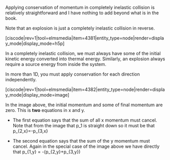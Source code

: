 Applying conservation of momentum in completely inelastic collision is relatively straightforward and I have nothing to add beyond what is in the book.

Note that an explosion is just a completely inelastic collision in reverse. 

[ciscode|rev=1|tool=elmsmedia|item=4381|entity_type=node|render=display_mode|display_mode=h5p]

<lrndesign-sidenote label="Instructor Note" icon="bookmark" bg-color="#c2e5f2">
In a completely inelastic collision, we must always have some of the initial kinetic energy converted into thermal energy. Similarly, an explosion always require a source energy from inside the system. 
</lrndesign-sidenote>


In more than 1D, you must apply conservation for each direction independently.

[ciscode|rev=1|tool=elmsmedia|item=4382|entity_type=node|render=display_mode|display_mode=image]

In the image above, the initial momentum and some of final momentum are zero. This is **two** equations in x and y.

* The first equation says that the sum of all x momentum must cancel. Note that from the image that <lrn-math>p_1 </lrn-math> is straight down so it must be that <lrn-math>p_{2,x}=-p_{3,x} </lrn-math>


* The second equation says that the sum of the y momentum must cancel. Again in the special case of the image above we have directly that <lrn-math> p_{1,y} = -(p_{2,y}+p_{3,y}) </lrn-math>
